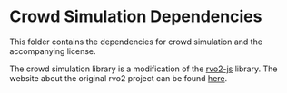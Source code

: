 # Crowd Simulation Dependencies

This folder contains the dependencies for crowd simulation and the accompanying license.

The crowd simulation library is a modification of the [rvo2-js](https://github.com/palmerabollo/rvo2-js) library. The website about the original rvo2 project can be found [here](http://gamma.cs.unc.edu/RVO2/). 